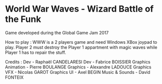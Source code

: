 # World War Waves - Wizard Battle of the Funk
Game developed during the Global Game Jam 2017 

How to play : WWW is a 2 players game and need Windows XBox joypad to play. Player 2 must destroy the Player 1 appartment with magic waves while Player 1 has to repair the stuff.

Credits :
Dev - Raphaël CANDELARESI
Dev - Fabrice BOISSIER
Graphics Animation - Pierre BOULANGE
Graphics - Alexandre LADOUCE
Graphics VFX - Nicolas GAROT
Graphics UI - Axel BEGIN
Music & Sounds - David FONTEIX
